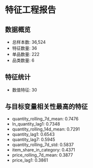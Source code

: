 # 特征工程报告

## 数据概览
- 总样本数: 36,524
- 特征数量: 36
- 单品数量: 222
- 品类数量: 6

## 特征统计
- 数值特征: 30

## 与目标变量相关性最高的特征
- quantity_rolling_7d_mean: 0.7476
- ln_quantity_lag1: 0.7348
- quantity_rolling_14d_mean: 0.7291
- quantity_lag1: 0.6543
- quantity_lag7: 0.5945
- quantity_rolling_7d_std: 0.5837
- item_share_in_category: 0.4371
- price_rolling_7d_mean: 0.3877
- price_lag1: 0.3861